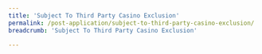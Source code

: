 ```yaml
---
title: 'Subject To Third Party Casino Exclusion'
permalink: /post-application/subject-to-third-party-casino-exclusion/
breadcrumb: 'Subject To Third Party Casino Exclusion'

---
```


